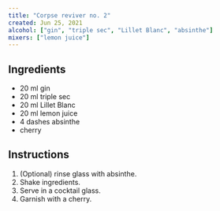 ```yaml
---
title: "Corpse reviver no. 2"
created: Jun 25, 2021
alcohol: ["gin", "triple sec", "Lillet Blanc", "absinthe"]
mixers: ["lemon juice"]
---
```


## Ingredients

- 20 ml gin
- 20 ml triple sec
- 20 ml Lillet Blanc
- 20 ml lemon juice
- 4 dashes absinthe
- cherry

## Instructions

1. (Optional) rinse glass with absinthe.
2. Shake ingredients.
3. Serve in a cocktail glass.
4. Garnish with a cherry.
